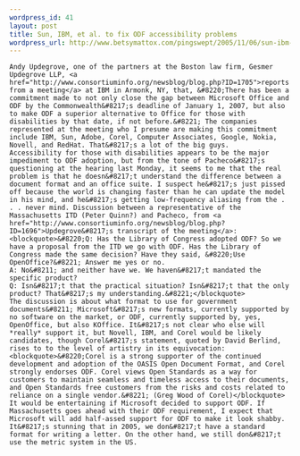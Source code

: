 ```yaml
--- 
wordpress_id: 41
layout: post
title: Sun, IBM, et al. to fix ODF accessibility problems
wordpress_url: http://www.betsymattox.com/pingswept/2005/11/06/sun-ibm-et-al-to-fix-odf-accessibility-problems/
---
```

	Andy Updegrove, one of the partners at the Boston law firm, Gesmer Updegrove LLP, <a href="http://www.consortiuminfo.org/newsblog/blog.php?ID=1705">reports from a meeting</a> at IBM in Armonk, NY, that, &#8220;There has been a commitment made to not only close the gap between Microsoft Office and ODF by the Commonwealth&#8217;s deadline of January 1, 2007, but also to make ODF a superior alternative to Office for those with disabilities by that date, if not before.&#8221; The companies represented at the meeting who I presume are making this commitment include IBM, Sun, Adobe, Corel, Computer Associates, Google, Nokia, Novell, and RedHat. That&#8217;s a lot of the big guys.
	Accessibility for those with disabilities appears to be the major impediment to ODF adoption, but from the tone of Pacheco&#8217;s questioning at the hearing last Monday, it seems to me that the real problem is that he doesn&#8217;t understand the difference between a document format and an office suite. I suspect he&#8217;s just pissed off because the world is changing faster than he can update the model in his mind, and he&#8217;s getting low-frequency aliasing from the . . . never mind. Discussion between a representative of the Massachusetts ITD (Peter Quinn?) and Pacheco, from <a href="http://www.consortiuminfo.org/newsblog/blog.php?ID=1696">Updegrove&#8217;s transcript of the meeting</a>:
	<blockquote>&#8220;Q: Has the Library of Congress adopted ODF? So we have a proposal from the ITD we go with ODF. Has the Library of Congress made the same decision? Have they said, &#8220;Use OpenOffice?&#8221; Answer me yes or no.
	A: No&#8211; and neither have we. We haven&#8217;t mandated the specific product?
	Q: Isn&#8217;t that the practical situation? Isn&#8217;t that the only product? That&#8217;s my understanding.&#8221;</blockquote>
	The discussion is about what format to use for government documents&#8211; Microsoft&#8217;s new formats, currently supported by no software on the market, or ODF, currently supported by, yes, OpenOffice, but also KOffice. It&#8217;s not clear who else will *really* support it, but Novell, IBM, and Corel would be likely candidates, though Corel&#8217;s statement, quoted by David Berlind, rises to to the level of artistry in its equivocation:
	<blockquote>&#8220;Corel is a strong supporter of the continued development and adoption of the OASIS Open Document Format, and Corel strongly endorses ODF. Corel views Open Standards as a way for customers to maintain seamless and timeless access to their documents, and Open Standards free customers from the risks and costs related to reliance on a single vendor.&#8221; (Greg Wood of Corel)</blockquote>
	It would be entertaining if Microsoft decided to support ODF. If Massachusetts goes ahead with their ODF requirement, I expect that Microsoft will add half-assed support for ODF to make it look shabby.
	It&#8217;s stunning that in 2005, we don&#8217;t have a standard format for writing a letter. On the other hand, we still don&#8217;t use the metric system in the US.

